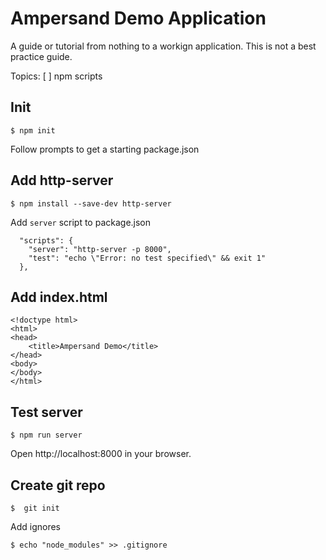 # Ampersand Demo Application

A guide or tutorial from nothing to a workign application. This is not a best
practice guide.

Topics:
 [ ] npm scripts

## Init

```
$ npm init
```

Follow prompts to get a starting package.json

## Add http-server

```
$ npm install --save-dev http-server
```

Add `server` script to package.json
```
  "scripts": {
    "server": "http-server -p 8000",
    "test": "echo \"Error: no test specified\" && exit 1"
  },
```

## Add index.html
```
<!doctype html>
<html>
<head>
    <title>Ampersand Demo</title>
</head>
<body>
</body>
</html>
```

## Test server
```
$ npm run server
```
Open http://localhost:8000 in your browser.

## Create git repo
```
$  git init
```
Add ignores
```
$ echo "node_modules" >> .gitignore
